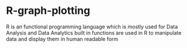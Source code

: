 # R-graph-plotting
R is an functional programming language which is mostly used for Data Analysis and Data Analytics built in functions are used in R to manipulate data and display them in human readable form 
